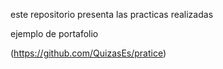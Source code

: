 este repositorio presenta las practicas realizadas 

ejemplo de portafolio


(https://github.com/QuizasEs/pratice)
